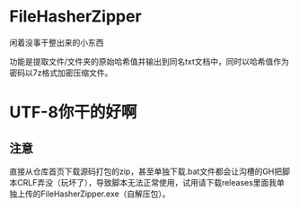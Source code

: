 # FileHasherZipper
闲着没事干整出来的小东西

功能是提取文件/文件夹的原始哈希值并输出到同名txt文档中，同时以哈希值作为密码以7z格式加密压缩文件。

# UTF-8你干的好啊

## 注意
直接从仓库首页下载源码打包的zip，甚至单独下载.bat文件都会让沟槽的GH把脚本CRLF弄没（玩坏了），导致脚本无法正常使用，试用请下载releases里面我单独上传的FileHasherZipper.exe（自解压包）。
